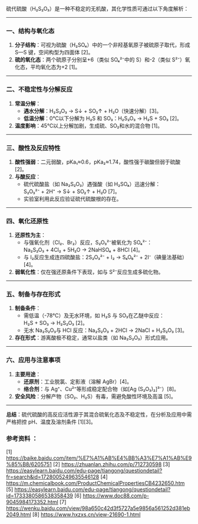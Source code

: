 硫代硫酸（H₂S₂O₃）是一种不稳定的无机酸，其化学性质可通过以下角度解析：

---

### **一、结构与氧化态**  
1. **分子结构**：可视为硫酸（H₂SO₄）中的一个非羟基氧原子被硫原子取代，形成 S—S 键，空间构型为四面体 [2]。  
2. **硫的氧化态**：两个硫原子分别呈+6（类似 SO₄²⁻中的 S）和-2（类似 S²⁻）氧化态，平均氧化态为+2 [1]。

---

### **二、不稳定性与分解反应**  
1. **常温分解**：  
   - **遇水分解**：H₂S₂O₃ → S↓ + SO₂↑ + H₂O（快速分解）[3]。  
   - **低温分解**：0℃以下分解为 H₂S 和 SO₃：H₂S₂O₃ → H₂S + SO₃ [2]。  
1. **温度影响**：45℃以上分解加剧，生成硫、SO₂和水的混合物 [1]。

---

### **三、酸性及反应特性**  
1. **酸性强弱**：二元弱酸，pKa₁≈0.6，pKa₂≈1.74，酸性强于碳酸但弱于硫酸 [2]。  
2. **与酸反应**：  
   - 硫代硫酸盐（如 Na₂S₂O₃）遇强酸（如 H₂SO₄）迅速分解：  
     S₂O₃²⁻ + 2H⁺ → S↓ + SO₂↑ + H₂O [7]。  
   - 实验室利用此反应验证硫代硫酸根的存在。

---

### **四、氧化还原性**  
1. **还原性为主**：  
   - 与强氧化剂（Cl₂、Br₂）反应，S₂O₃²⁻被氧化为 SO₄²⁻：  
     Na₂S₂O₃ + 4Cl₂ + 5H₂O → 2NaHSO₄ + 8HCl [4]。  
   - 与 I₂反应生成连四硫酸盐：2S₂O₃²⁻ + I₂ → S₄O₆²⁻ + 2I⁻（碘量法基础）[4]。  
1. **弱氧化性**：仅在强还原条件下表现，如与 S²⁻反应生成多硫化物。

---

### **五、制备与存在形式**  
1. **制备条件**：  
   - 需低温（-78℃）及无水环境，如 H₂S 与 SO₃在乙醚中反应：  
     H₂S + SO₃ → H₂S₂O₃ [2]。  
   - 无水 Na₂S₂O₃与 HCl 反应：Na₂S₂O₃ + 2HCl → 2NaCl + H₂S₂O₃ [3]。  
1. **存在形式**：游离酸极不稳定，通常以盐类（如 Na₂S₂O₃）形式应用。

---

### **六、应用与注意事项**  
1. **主要用途**：  
   - **还原剂**：工业脱氯、定影液（溶解 AgBr）[4]。  
   - **络合剂**：与 Ag⁺、Cu²⁺等形成稳定配合物（如[Ag (S₂O₃)₂]³⁻）[8]。  
1. **安全风险**：分解产物（SO₂、H₂S）有毒，需避免酸性环境及高温 [5]。

---

**总结**：硫代硫酸的高反应活性源于其混合硫氧化态及不稳定性，在分析及应用中需严格把控 pH、温度及溶剂条件 [1][3]。

### 参考资料 ：
[1] https://baike.baidu.com/item/%E7%A1%AB%E4%BB%A3%E7%A1%AB%E9%85%B8/6205751
[2] https://zhuanlan.zhihu.com/p/712730598
[3] https://easylearn.baidu.com/edu-page/tiangong/questiondetail?fr=search&id=1728005249635546128
[4] https://m.chemicalbook.com/ProductChemicalPropertiesCB4232650.htm
[5] https://easylearn.baidu.com/edu-page/tiangong/questiondetail?id=1733380586538358439
[6] https://www.doc88.com/p-9045984173352.html
[7] https://wenku.baidu.com/view/98a650c42d3f5727a5e9856a561252d381eb2049.html
[8] https://www.hxzxs.cn/view-21690-1.html